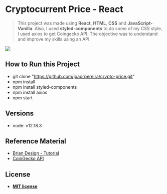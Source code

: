 # Cryptocurrent Price - React

> This project was made using **React**, **HTML**, **CSS** and **JavaScript-Vanilla**. Also, I used **styled-components** to do some of my CSS style, I used axios to get Coingecko API. The objective was to understand and improve my skills using an API.

![](crypto-coin.gif)

## How to Run this Project

- git clone "https://github.com/joaorpereira/crypto-price.git"
- npm install
- npm install styled-components
- npm install axios
- npm start

## Versions

- node: v12.18.3

## Reference Material

- <a href="https://www.youtube.com/watch?v=9ohK7CapmIs&t=1971s" target="_blank">Brian Design - Tutorial</a>
- <a href="https://www.youtube.com/watch?v=YaioUnMw0mo" target="_blank">CoinGecko API</a>

## License

- **[MIT license](http://opensource.org/licenses/mit-license.php)**

